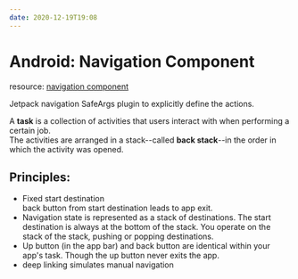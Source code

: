 ```yaml
---
date: 2020-12-19T19:08
---
```


# Android: Navigation Component
resource: [navigation component](https://developer.android.com/guide/navigation)


Jetpack navigation
SafeArgs plugin to explicitly define the actions.

A **task** is a collection of activities that users interact with when performing a certain job.  
The activities are arranged in a stack--called **back stack**--in the order in which the activity was opened.

## Principles:
- Fixed start destination  
back button from start destination leads to app exit.
- Navigation state is represented as a stack of destinations. The start destination is always at the bottom of the stack. You operate on the stack of the stack, pushing or popping destinations.
- Up button (in the app bar)  and back button are identical within your app's task. Though the up button never exits the app.
- deep linking simulates manual navigation

